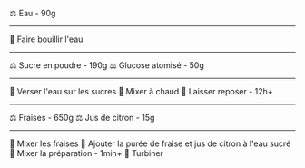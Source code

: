 ⚖ Eau - 90g
***
🔧 Faire bouillir l'eau
***
⚖ Sucre en poudre - 190g
⚖ Glucose atomisé - 50g
***
🔧 Verser l'eau sur les sucres
🔧 Mixer à chaud
🔧 Laisser reposer - 12h+
***
⚖ Fraises - 650g
⚖ Jus de citron - 15g
***
🔧 Mixer les fraises
🔧 Ajouter la purée de fraise et jus de citron à l'eau sucré
🔧 Mixer la préparation - 1min+
🔧 Turbiner